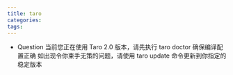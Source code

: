 ```yaml
---
title: taro
categories:
tags:
---
```


- Question
  当前您正在使用 Taro 2.0 版本，请先执行 taro doctor 确保编译配置正确
  如出现令你束手无策的问题，请使用 taro update 命令更新到你指定的稳定版本
